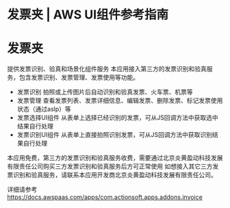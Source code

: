 # 发票夹 | AWS UI组件参考指南

# 发票夹

提供发票识别、验真和场景化组件服务 本应用接入第三方的发票识别和验真服务，包含发票识别、发票管理、发票使用等功能。

  * 发票识别 拍照或上传图片后自动识别和验真发票、火车票、机票等
  * 发票管理 查看发票列表、发票详细信息、编辑发票、删除发票、标记发票使用状态（通过aslp）等
  * 发票选择UI组件 从表单上选择已经识别的发票，可从JS回调方法中获取选中结果自行处理
  * 发票识别UI组件 从表单上直接拍照识别发票，可从JS回调方法中获取识别结果自行处理

本应用免费，第三方的发票识别和验真服务收费，需要通过北京炎黄盈动科技发展有限责任公司购买三方发票识别和验真服务后方可正常使用 如想接入其它三方发票识别和验真服务，请联系本应用开发商北京炎黄盈动科技发展有限责任公司。

详细请参考<https://docs.awspaas.com/apps/com.actionsoft.apps.addons.invoice>